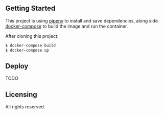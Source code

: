 ## Getting Started

This project is using [pipenv](https://pipenv.readthedocs.io/en/latest/) to install and save dependencies, along side [docker-compose](https://docs.docker.com/compose/django/) to build the image and run the container.

After cloning this project:

```sh
$ docker-compose build
$ docker-compose up
```


## Deploy

TODO


## Licensing

All rights reserved.
